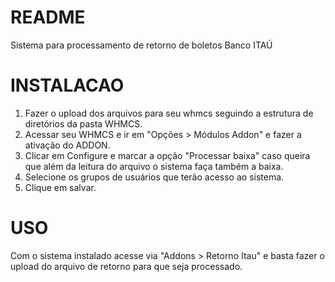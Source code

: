 # README #

Sistema para processamento de retorno de boletos Banco ITAÚ

# INSTALACAO #

1. Fazer o upload dos arquivos para seu whmcs seguindo a estrutura de diretórios da pasta WHMCS.
2. Acessar seu WHMCS e ir em "Opções > Módulos Addon" e fazer a ativação do ADDON.
3. Clicar em Configure e marcar a opção "Processar baixa" caso queira que além da leitura do arquivo o sistema faça também a baixa.
4. Selecione os grupos de usuários que terão acesso ao sistema.
5. Clique em salvar.

# USO #

Com o sistema instalado acesse via "Addons > Retorno Itau" e basta fazer o upload do arquivo de retorno para que seja processado.
